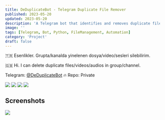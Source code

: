 ```yaml
---
title: DeDuplicateBot - Telegram Duplicate File Remover
published: 2023-05-20
updated: 2023-05-20
description: 'A Telegram bot that identifies and removes duplicate files, videos, and audio messages in groups and channels'
image: ''
tags: [Telegram, Bot, Python, FileManagement, Automation]
category: 'Project'
draft: false
---
```


🇹🇷 Esenlikler. Grupta/kanalda yinelenen dosya/video/sesleri silebilirim.

🇬🇧 Hi. I can delete duplicate files/videos/audios in group/channel.

Telegram: [@DeDuplicateBot](https://t.me/DeDuplicateBot) 🔥 Repo: Private

[![](https://img.shields.io/twitter/follow/huzunluartemis?&label=twitter&color=blue&style=flat&logo=twitter)](https://twitter.com/HuzunluArtemis)
[![](https://img.shields.io/badge/telegram-up-blue?style=for-the-badge&logo=telegram&logoColor=blue&style=flat)](https://t.me/HuzunluArtemis)
[![](https://img.shields.io/endpoint?style=flat&url=https%3A%2F%2Frunkit.io%2Fdamiankrawczyk%2Ftelegram-badge%2Fbranches%2Fmaster%3Furl%3Dhttps%3A%2F%2Ft.me/HuzunluArtemis)](https://t.me/HuzunluArtemis)
[![](https://img.shields.io/badge/artemis.pages-.dev-blue?style=flat&logo=devdotto&style=flat)](https://artemis.pages.dev/)

## Screenshots

![](https://i.ibb.co/XVMfdT5/35b3a817-ec84-4020-8855-8fc1b1f027cf.png)